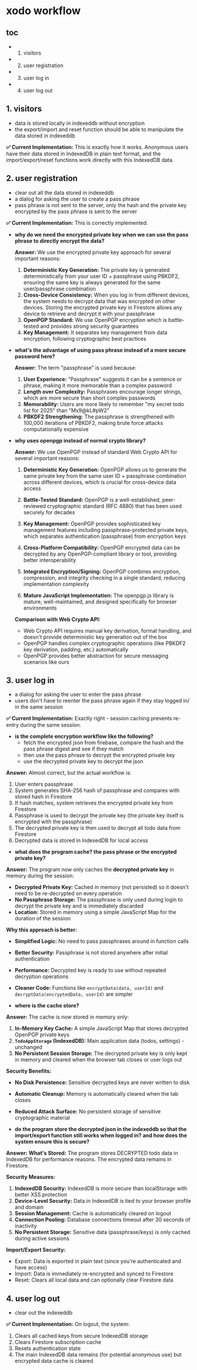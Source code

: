 # xodo workflow

## toc
- 1. visitors
- 2. user registration
- 3. user log in
- 4. user log out

## 1. visitors
- data is stored locally in indexeddb without encryption
- the export/import and reset function should be able to manipulate the data stored in indexeddb

**✅ Current Implementation:** This is exactly how it works. Anonymous users have their data stored in IndexedDB in plain text format, and the import/export/reset functions work directly with this IndexedDB data.

## 2. user registration
- clear out all the data stored in indexeddb
- a dialog for asking the user to create a pass phrase
- pass phrase is not sent to the server, only the hash and the private key encrypted by the pass phrase is sent to the server

**✅ Current Implementation:** This is correctly implemented.

- **why do we need the encrypted private key when we can use the pass phrase to directly encrypt the data?**
  
  **Answer:** We use the encrypted private key approach for several important reasons:
  1. **Deterministic Key Generation:** The private key is generated deterministically from your user ID + passphrase using PBKDF2, ensuring the same key is always generated for the same user/passphrase combination
  2. **Cross-Device Consistency:** When you log in from different devices, the system needs to decrypt data that was encrypted on other devices. Storing the encrypted private key in Firestore allows any device to retrieve and decrypt it with your passphrase
  3. **OpenPGP Standard:** We use OpenPGP encryption which is battle-tested and provides strong security guarantees
  4. **Key Management:** It separates key management from data encryption, following cryptographic best practices

- **what's the advantage of using pass phrase instead of a more secure password here?**
  
  **Answer:** The term "passphrase" is used because:
  1. **User Experience:** "Passphrase" suggests it can be a sentence or phrase, making it more memorable than a complex password
  2. **Length over Complexity:** Passphrases encourage longer strings, which are more secure than short complex passwords
  3. **Memorability:** Users are more likely to remember "my secret todo list for 2025" than "Mx9@kL#pW2"
  4. **PBKDF2 Strengthening:** The passphrase is strengthened with 100,000 iterations of PBKDF2, making brute force attacks computationally expensive

- **why uses openpgp instead of normal crypto library?**

  **Answer:** We use OpenPGP instead of standard Web Crypto API for several important reasons:

  1. **Deterministic Key Generation:** OpenPGP allows us to generate the same private key from the same user ID + passphrase combination across different devices, which is crucial for cross-device data access
  
  2. **Battle-Tested Standard:** OpenPGP is a well-established, peer-reviewed cryptographic standard (RFC 4880) that has been used securely for decades
  
  3. **Key Management:** OpenPGP provides sophisticated key management features including passphrase-protected private keys, which separates authentication (passphrase) from encryption keys
  
  4. **Cross-Platform Compatibility:** OpenPGP encrypted data can be decrypted by any OpenPGP-compliant library or tool, providing better interoperability
  
  5. **Integrated Encryption/Signing:** OpenPGP combines encryption, compression, and integrity checking in a single standard, reducing implementation complexity
  
  6. **Mature JavaScript Implementation:** The openpgp.js library is mature, well-maintained, and designed specifically for browser environments
  
  **Comparison with Web Crypto API:**
  - Web Crypto API requires manual key derivation, format handling, and doesn't provide deterministic key generation out of the box
  - OpenPGP handles complex cryptographic operations (like PBKDF2 key derivation, padding, etc.) automatically
  - OpenPGP provides better abstraction for secure messaging scenarios like ours

## 3. user log in
- a dialog for asking the user to enter the pass phrase
- users don't have to reenter the pass phrase again if they stay logged in/ in the same session

**✅ Current Implementation:** Exactly right - session caching prevents re-entry during the same session.

- **is the complete encryption workflow like the following?**
  - fetch the encrypted json from firebase, compare the hash and the pass phrase digest and see if they match
  - then use the pass phrase to decrypt the encrypted private key
  - use the decrypted private key to decrypt the json

**Answer:** Almost correct, but the actual workflow is:
1. User enters passphrase
2. System generates SHA-256 hash of passphrase and compares with stored hash in Firestore
3. If hash matches, system retrieves the encrypted private key from Firestore
4. Passphrase is used to decrypt the private key (the private key itself is encrypted with the passphrase)
5. The decrypted private key is then used to decrypt all todo data from Firestore
6. Decrypted data is stored in IndexedDB for local access

- **what does the program cache? the pass phrase or the encrypted private key?**

**Answer:** The program now only caches the **decrypted private key** in memory during the session:
- **Decrypted Private Key:** Cached in memory (not persisted) so it doesn't need to be re-decrypted on every operation
- **No Passphrase Storage:** The passphrase is only used during login to decrypt the private key and is immediately discarded
- **Location:** Stored in memory using a simple JavaScript Map for the duration of the session

**Why this approach is better:**
- **Simplified Logic:** No need to pass passphrases around in function calls
- **Better Security:** Passphrase is not stored anywhere after initial authentication
- **Performance:** Decrypted key is ready to use without repeated decryption operations
- **Cleaner Code:** Functions like `encryptData(data, userId)` and `decryptData(encryptedData, userId)` are simpler

- **where is the cache store?**

**Answer:** The cache is now stored in memory only:
1. **In-Memory Key Cache:** A simple JavaScript Map that stores decrypted OpenPGP private keys
2. **`TodoAppStorage` (IndexedDB):** Main application data (todos, settings) - unchanged
3. **No Persistent Session Storage:** The decrypted private key is only kept in memory and cleared when the browser tab closes or user logs out

**Security Benefits:**
- **No Disk Persistence:** Sensitive decrypted keys are never written to disk
- **Automatic Cleanup:** Memory is automatically cleared when the tab closes
- **Reduced Attack Surface:** No persistent storage of sensitive cryptographic material

- **do the program store the decrypted json in the indexeddb so that the import/export function still works when logged in? and how does the system ensure this is secure?**

**Answer:** 
**What's Stored:** The program stores DECRYPTED todo data in IndexedDB for performance reasons. The encrypted data remains in Firestore.

**Security Measures:**
1. **IndexedDB Security:** IndexedDB is more secure than localStorage with better XSS protection
2. **Device-Level Security:** Data in IndexedDB is tied to your browser profile and domain
3. **Session Management:** Cache is automatically cleared on logout
4. **Connection Pooling:** Database connections timeout after 30 seconds of inactivity
5. **No Persistent Storage:** Sensitive data (passphrase/keys) is only cached during active sessions

**Import/Export Security:**
- Export: Data is exported in plain text (since you're authenticated and have access)
- Import: Data is immediately re-encrypted and synced to Firestore
- Reset: Clears all local data and can optionally clear Firestore data

## 4. user log out
- clear out the indexeddb

**✅ Current Implementation:** On logout, the system:
1. Clears all cached keys from secure IndexedDB storage
2. Clears Firestore subscription cache
3. Resets authentication state
4. The main IndexedDB data remains (for potential anonymous use) but encrypted data cache is cleared